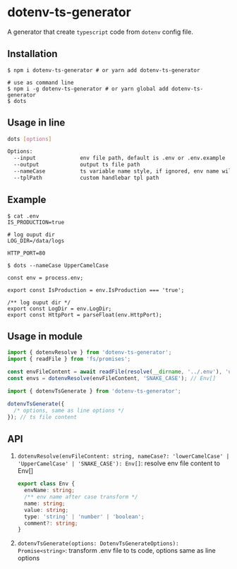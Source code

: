 # dotenv-ts-generator

A generator that create `typescript` code from `dotenv` config file.

## Installation

```shell
$ npm i dotenv-ts-generator # or yarn add dotenv-ts-generator

# use as command line
$ npm i -g dotenv-ts-generator # or yarn global add dotenv-ts-generator
$ dots
```

## Usage in line

```bash
dots [options]

Options:
  --input              env file path, default is .env or .env.example
  --output             output ts file path
  --nameCase           ts variable name style, if ignored, env name will be use. avaliable options: lowerCamelCase、 UpperCamelCase、 SNAKE_CASE
  --tplPath            custom handlebar tpl path
```

## Example

```console
$ cat .env
IS_PRODUCTION=true

# log ouput dir
LOG_DIR=/data/logs

HTTP_PORT=80

$ dots --nameCase UpperCamelCase

const env = process.env;

export const IsProduction = env.IsProduction === 'true';

/** log ouput dir */
export const LogDir = env.LogDir;
export const HttpPort = parseFloat(env.HttpPort);
```

## Usage in module

```typescript
import { dotenvResolve } from 'dotenv-ts-generator';
import { readFile } from 'fs/promises';

const envFileContent = await readFile(resolve(__dirname, '../.env'), 'utf8');
const envs = dotenvResolve(envFileContent, 'SNAKE_CASE'); // Env[]
```

```typescript
import { dotenvTsGenerate } from 'dotenv-ts-generator';

dotenvTsGenerate({
  /* options, same as line options */
}); // ts file content
```

## API

1. `dotenvResolve(envFileContent: string, nameCase?: 'lowerCamelCase' | 'UpperCamelCase' | 'SNAKE_CASE'): Env[]`: resolve env file content to Env[]

   ```typescript
   export class Env {
     envName: string;
     /** env name after case transform */
     name: string;
     value: string;
     type: 'string' | 'number' | 'boolean';
     comment?: string;
   }
   ```

2. `dotenvTsGenerate(options: DotenvTsGenerateOptions): Promise<string>`: transform .env file to ts code, options same as line options
